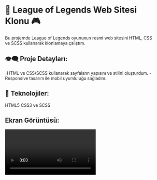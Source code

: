 
<h1>🚀 League of Legends Web Sitesi Klonu 🎮</h1>

Bu projemde League of Legends oyununun resmi web sitesini HTML, CSS ve SCSS kullanarak klonlamaya çalıştım. 

<h2>👁‍🗨 Proje Detayları:</h2>

-HTML ve CSS/SCSS kullanarak sayfaların yapısını ve stilini oluşturdum.
-Responsive tasarım ile mobil uyumluluğu sağladım.

<h2>🔧 Teknolojiler:</h2>

HTML5
CSS3 ve SCSS

<h2> Ekran Görüntüsü:</h2>

<video autoplay loop>
                <source src="lol.mp4" type="video/mp4"></video>